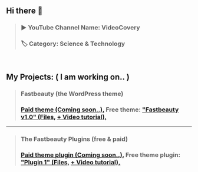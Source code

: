 ## Hi there 👋 
> ### ▶️ YouTube Channel Name: VideoCovery   
> ### 🏷️ Category: Science & Technology 
<pre>

</pre>
## My Projects: ( I am working on.. )
> ### Fastbeauty (the WordPress theme)
> ### [Paid theme (Coming soon..),](https://youtube.com/@VideoCovery) Free theme: ["Fastbeauty v1.0" (Files,](https://github.com/VideoCovery/wordpress_free-theme__fastbeauty-v1.0) [+ Video tutorial),](https://youtube.com/@VideoCovery)
---
> ### The Fastbeauty Plugins (free & paid)
> ### [Paid theme plugin (Coming soon..),](https://youtube.com/@VideoCovery) Free theme plugin: ["Plugin 1" (Files,](https://github.com/VideoCovery/wordpress_free-plugin__plugin1) [+ Video tutorial),](https://youtube.com/@VideoCovery)

<!--
**VideoCovery/videocovery** is a ✨ _special_ ✨ repository because its `README.md` (this file) appears on your GitHub profile.

Here are some ideas to get you started:

- 🔭 I’m currently working on ...
- 🌱 I’m currently learning ...
- 👯 I’m looking to collaborate on ...
- 🤔 I’m looking for help with ...
- 💬 Ask me about ...
- 📫 How to reach me: ...
- 😄 Pronouns: ...
- ⚡ Fun fact: ...
-->
